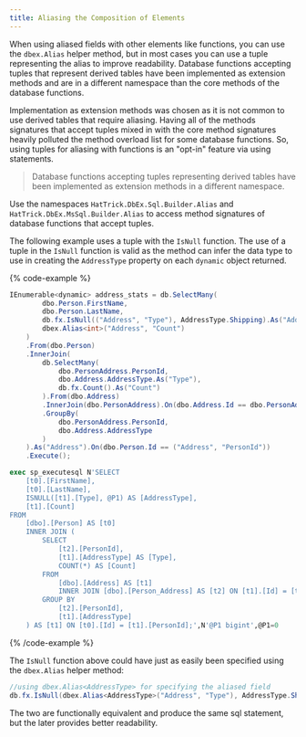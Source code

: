 ```yaml
---
title: Aliasing the Composition of Elements
---
```


When using aliased fields with other elements like functions, you can use the `dbex.Alias` helper method, but in most cases you can use a tuple representing the alias to improve readability.  Database functions accepting tuples that represent derived tables have been implemented as extension methods and are in a different namespace than the core methods of the database functions. 

Implementation as extension methods was chosen as it is not common to use derived tables that require aliasing.  Having all of the methods signatures that accept tuples mixed in with the core method signatures heavily polluted the method overload list for some database functions.  So, using tuples for aliasing with functions is an "opt-in" feature via using statements.  

> Database functions accepting tuples representing derived tables have been implemented as extension 
methods in a different namespace.

Use the namespaces `HatTrick.DbEx.Sql.Builder.Alias` and `HatTrick.DbEx.MsSql.Builder.Alias` 
to access method signatures of database functions that accept tuples.

The following example uses a tuple with the `IsNull` function.  The use of a tuple in the `IsNull` function is valid as the method can
infer the data type to use in creating the `AddressType` property on each `dynamic` object returned.

{% code-example %}
```csharp
IEnumerable<dynamic> address_stats = db.SelectMany(
        dbo.Person.FirstName,
        dbo.Person.LastName,
        db.fx.IsNull(("Address", "Type"), AddressType.Shipping).As("AddressType"),
        dbex.Alias<int>("Address", "Count")
    )
    .From(dbo.Person)
    .InnerJoin(
        db.SelectMany(
            dbo.PersonAddress.PersonId,
            dbo.Address.AddressType.As("Type"),
            db.fx.Count().As("Count")
        ).From(dbo.Address)
        .InnerJoin(dbo.PersonAddress).On(dbo.Address.Id == dbo.PersonAddress.AddressId)
        .GroupBy(
            dbo.PersonAddress.PersonId,
            dbo.Address.AddressType
        )
    ).As("Address").On(dbo.Person.Id == ("Address", "PersonId"))
    .Execute();
```
```sql
exec sp_executesql N'SELECT
	[t0].[FirstName],
	[t0].[LastName],
	ISNULL([t1].[Type], @P1) AS [AddressType],
	[t1].[Count]
FROM
	[dbo].[Person] AS [t0]
	INNER JOIN (
		SELECT
			[t2].[PersonId],
			[t1].[AddressType] AS [Type],
			COUNT(*) AS [Count]
		FROM
			[dbo].[Address] AS [t1]
			INNER JOIN [dbo].[Person_Address] AS [t2] ON [t1].[Id] = [t2].[AddressId]
		GROUP BY
			[t2].[PersonId],
			[t1].[AddressType]
	) AS [t1] ON [t0].[Id] = [t1].[PersonId];',N'@P1 bigint',@P1=0
```
{% /code-example %}

The `IsNull` function above could have just as easily been specified using the `dbex.Alias` helper method:
```csharp
//using dbex.Alias<AddressType> for specifying the aliased field
db.fx.IsNull(dbex.Alias<AddressType>("Address", "Type"), AddressType.Shipping).As("AddressType")
```
The two are functionally equivalent and produce the same sql statement, but the later provides better readability.